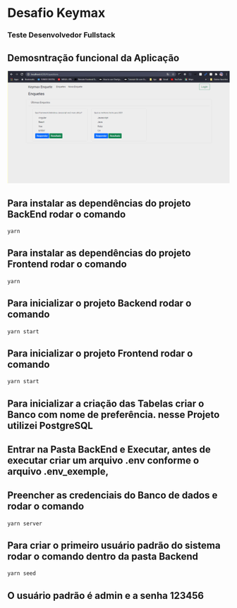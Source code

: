 # Desafio  Keymax
### Teste Desenvolvedor Fullstack

## Demosntração funcional da Aplicação

<p  align="center"><img src="https://github.com/XandRules/desafio-keymax/blob/main/gif/keymax.gif"></p>

## Para instalar as dependências do projeto BackEnd rodar o comando
```bash
yarn
```

## Para instalar as dependências do projeto Frontend rodar o comando
```bash
yarn
```

## Para inicializar o projeto Backend rodar o comando
```bash
yarn start
```

## Para inicializar o projeto Frontend rodar o comando
```bash
yarn start
```

## Para inicializar a criação das Tabelas criar o Banco com nome de preferência. nesse Projeto utilizei PostgreSQL
## Entrar na Pasta BackEnd e Executar, antes de executar criar um arquivo .env conforme o arquivo .env_exemple,
## Preencher as credenciais do Banco de dados e rodar o comando
```bash
yarn server
```
## Para criar o primeiro usuário padrão do sistema rodar o comando dentro da pasta Backend
```bash
yarn seed
```
## O usuário padrão é admin e a senha 123456
